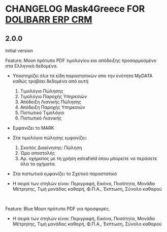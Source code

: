 # CHANGELOG Mask4Greece FOR [DOLIBARR ERP CRM](https://www.dolibarr.org)

## 2.0.0

Initial version

Feature: Moon πρότυπο PDF τιμολογίου και απόδειξης προσαρμοσμένο στα Ελληνικά δεδομένα.

* Υποστηρίζει όλα τα είδη παραστατικών απο την ενότητα MyDATA καθώς τραβάει δεδομένα από αυτή

   1. Τιμολόγιο Πώλησης
   2. Τιμολόγιο Παροχής Υπηρεσιών
   3. Απόδειξη Λιανικής Πώλησης
   4. Απόδειξη Παροχής Υπηρεσιών
   5. Πιστωτικό Τιμολόγιο
   6. Πιστωτικό Λιανικής
 
* Εμφανίζει το MARK

* Στα τιμολόγια πώλησης εμφανίζει:

   1. Σκοπός Διακίνησης: Πώληση
   2. Ώρα αποστολής
   3. Αρ. οχήματος με τη χρήση extrafield όπου μπορείτε να περάσετε όλα τα οχήματα.
   
* Στα πιστωτικά εμφανίζει το Σχετικό παραστατικό
  
* Η σειρά των στηλών είναι: Περιγραφή, Εικόνα, Ποσότητα, Μονάδα Μέτρησης, Τιμή μονάδας καθαρή, Φ.Π.Α., Έκπτωση, Σύνολο καθαρού

<br>

Feature: Blue Moon πρότυπο PDF για προσφορές.

* Η σειρά των στηλών είναι: Περιγραφή, Εικόνα, Ποσότητα, Μονάδα Μέτρησης, Τιμή μονάδας καθαρή, Φ.Π.Α., Έκπτωση, Σύνολο καθαρού

